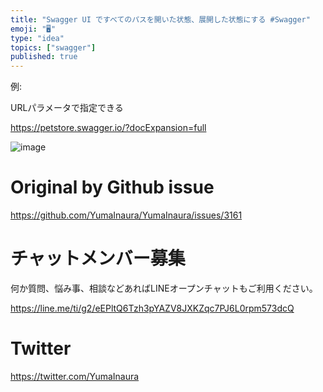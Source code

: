 ```yaml
---
title: "Swagger UI ですべてのパスを開いた状態、展開した状態にする #Swagger"
emoji: "🖥"
type: "idea"
topics: ["swagger"]
published: true
---
```


例:

URLパラメータで指定できる

https://petstore.swagger.io/?docExpansion=full

![image](https://user-images.githubusercontent.com/13635059/81512341-e534bd80-935a-11ea-9b8d-65b98f61ab35.png)


# Original by Github issue

https://github.com/YumaInaura/YumaInaura/issues/3161











<!-- Update From Qiita API -->

# チャットメンバー募集


何か質問、悩み事、相談などあればLINEオープンチャットもご利用ください。

https://line.me/ti/g2/eEPltQ6Tzh3pYAZV8JXKZqc7PJ6L0rpm573dcQ





# Twitter


https://twitter.com/YumaInaura


<!-- Update From Qiita API -->


